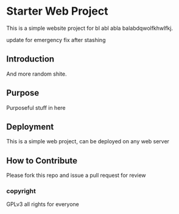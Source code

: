 # Starter Web Project

This is a simple website project for bl abl abla balabdqwolfkhwlfkj.

update for emergency fix after stashing

## Introduction

And more random shite.

## Purpose

Purposeful stuff in here

## Deployment

This is a simple web project, can be deployed on any web server

## How to Contribute

Please fork this repo and issue a pull request for review

### copyright

GPLv3 all rights for everyone
